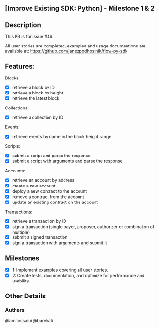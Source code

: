 ## [Improve Existing SDK: Python] - Milestone 1 & 2

## Description

This PR is for issue #46.

All user stories are completed, examples and usage documentions are available at: https://github.com/janezpodhostnik/flow-py-sdk 

## Features:

Blocks:

- [x] retrieve a block by ID
- [x] retrieve a block by height
- [x] retrieve the latest block

Collections:

- [x] retrieve a collection by ID

Events:

- [x] retrieve events by name in the block height range

Scripts:

- [x]  submit a script and parse the response
- [x] submit a script with arguments and parse the response

Accounts:

- [x] retrieve an account by address
- [x] create a new account
- [x] deploy a new contract to the account
- [x] remove a contract from the account
- [x] update an existing contract on the account

Transactions:

- [x] retrieve a transaction by ID
- [x] sign a transaction (single payer, proposer, authorizer or combination of multiple)
- [x] submit a signed transaction
- [x] sign a transaction with arguments and submit it

## Milestones

- [x] 1: Implement examples covering all user stories.
- [x] 2: Create tests, documentation, and optimize for performance and usability.

## Other Details

### Authers

@amhossaini
@barekati